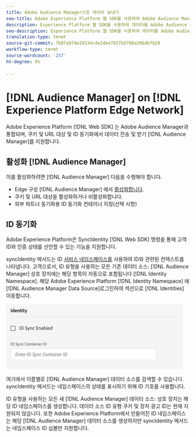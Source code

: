 ```yaml
---
title: Adobe Audience Manager으로 데이터 보내기
seo-title: Adobe Experience Platform 웹 SDK를 사용하여 Adobe Audience Manager으로 데이터 보내기
description: Experience Platform 웹 SDK를 사용하여 데이터를 Adobe Audience Manager으로 전송하는 방법 살펴보기
seo-description: Experience Platform 웹 SDK를 사용하여 데이터를 Adobe Audience Manager으로 전송하는 방법 살펴보기
translation-type: tm+mt
source-git-commit: 7b07a974e29334cde2dee7027b9780a296db7b20
workflow-type: tm+mt
source-wordcount: '257'
ht-degree: 0%

---
```



# [!DNL Audience Manager] on [!DNL Experience Platform Edge Network]

Adobe Experience Platform [!DNL Web SDK] 는 Adobe Audience Manager과 통합되며, 쿠키 및 URL 대상 및 ID 동기화에서 데이터 전송 및 받기 [!DNL Audience Manager]를 지원합니다.

## 활성화 [!DNL Audience Manager]

이를 활성화하려면 [!DNL Audience Manager] 다음을 수행해야 합니다.

- Edge 구성 [!DNL Audience Manager] 에서 [활성화합니다](../../fundamentals/edge-configuration.md).
- 쿠키 및 URL 대상을 활성화하거나 비활성화합니다.
- 외부 파트너 동기화용 ID 동기화 컨테이너 지정(선택 사항)

## ID 동기화

Adobe Experience Platform은 SyncIdentity [!DNL Web SDK] [](../../fundamentals/identity.md) 명령을 통해 고객 ID와 인증 상태를 선언할 수 있는 기능을 지원합니다.

syncIdentity 메서드는 ID [서비스 네임스페이스를](../../../identity/../identity-service/namespaces.md) 사용하여 ID와 관련된 컨텍스트를 나타냅니다. 고객으로서, ID 유형을 사용하는 모든 기존 데이터 소스: [!DNL Audience Manager] 상호 장치에는 해당 항목이 자동으로 포함됩니다 [!DNL Identity Namespace]. 해당 Adobe Experience Platform [!DNL Identity Namespace] 에 [!DNL Audience Manager Data Source]로그인하여 섹션으로 [!DNL Identities] 이동합니다.

![네임스페이스 UI 보기](../../../assets/edge_configuration_identity.png)

여기에서 이름별로 [!DNL Audience Manager] 데이터 소스를 검색할 수 있습니다. syncIdentity 메서드는 네임스페이스의 상태를 표시하기 위해 ID 기호를 사용합니다.

ID 유형을 사용하는 모든 새 [!DNL Audience Manager] 데이터 소스: 상호 장치는 해당 ID 네임스페이스를 생성합니다. 데이터 소스 ID 유형 쿠키 및 장치 광고 ID는 현재 지원되지 않습니다. 또한 Adobe Experience Platform에서 만들어진 ID 네임스페이스는 해당 [!DNL Audience Manager] 데이터 소스를 생성하지만 syncIdentity 메서드는 네임스페이스 ID 심볼만 지원합니다.
